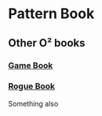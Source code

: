 # Pattern Book

## Other O² books

### [Game Book](game-book.md)
### [Rogue Book](rogue-book.md)

Something also
